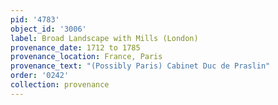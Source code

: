 ```yaml
---
pid: '4783'
object_id: '3006'
label: Broad Landscape with Mills (London)
provenance_date: 1712 to 1785
provenance_location: France, Paris
provenance_text: "(Possibly Paris) Cabinet Duc de Praslin"
order: '0242'
collection: provenance
---
```

